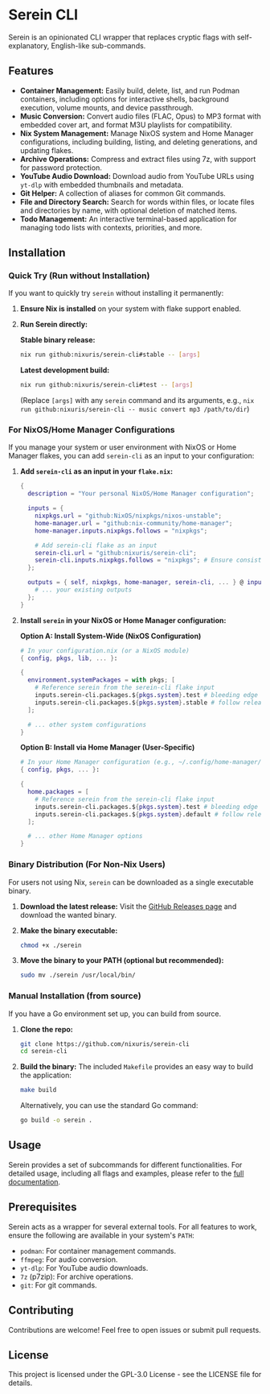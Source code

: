 # Serein CLI

Serein is an opinionated CLI wrapper that replaces cryptic flags with self-explanatory, English-like sub-commands.

## Features

*   **Container Management:** Easily build, delete, list, and run Podman containers, including options for interactive shells, background execution, volume mounts, and device passthrough.
*   **Music Conversion:** Convert audio files (FLAC, Opus) to MP3 format with embedded cover art, and format M3U playlists for compatibility.
*   **Nix System Management:** Manage NixOS system and Home Manager configurations, including building, listing, and deleting generations, and updating flakes.
*   **Archive Operations:** Compress and extract files using 7z, with support for password protection.
*   **YouTube Audio Download:** Download audio from YouTube URLs using `yt-dlp` with embedded thumbnails and metadata.
*   **Git Helper:** A collection of aliases for common Git commands.
*   **File and Directory Search:** Search for words within files, or locate files and directories by name, with optional deletion of matched items.
*   **Todo Management:** An interactive terminal-based application for managing todo lists with contexts, priorities, and more.

## Installation

### Quick Try (Run without Installation)

If you want to quickly try `serein` without installing it permanently:

1.  **Ensure Nix is installed** on your system with flake support enabled.
2.  **Run Serein directly:**

    **Stable binary release:**
    ```bash
    nix run github:nixuris/serein-cli#stable -- [args]
    ```
    **Latest development build:**
    ```bash
    nix run github:nixuris/serein-cli#test -- [args]
    ```
    (Replace `[args]` with any `serein` command and its arguments, e.g., `nix run github:nixuris/serein-cli -- music convert mp3 /path/to/dir`)

### For NixOS/Home Manager Configurations

If you manage your system or user environment with NixOS or Home Manager flakes, you can add `serein-cli` as an input to your configuration:

1.  **Add `serein-cli` as an input in your `flake.nix`:**

    ```nix
    {
      description = "Your personal NixOS/Home Manager configuration";

      inputs = {
        nixpkgs.url = "github:NixOS/nixpkgs/nixos-unstable";
        home-manager.url = "github:nix-community/home-manager";
        home-manager.inputs.nixpkgs.follows = "nixpkgs";

        # Add serein-cli flake as an input
        serein-cli.url = "github:nixuris/serein-cli";
        serein-cli.inputs.nixpkgs.follows = "nixpkgs"; # Ensure consistent nixpkgs
      };

      outputs = { self, nixpkgs, home-manager, serein-cli, ... } @ inputs: {
        # ... your existing outputs
      };
    }
    ```

2.  **Install `serein` in your NixOS or Home Manager configuration:**

    **Option A: Install System-Wide (NixOS Configuration)**

    ```nix
    # In your configuration.nix (or a NixOS module)
    { config, pkgs, lib, ... }:

    {
      environment.systemPackages = with pkgs; [
        # Reference serein from the serein-cli flake input
        inputs.serein-cli.packages.${pkgs.system}.test # bleeding edge
        inputs.serein-cli.packages.${pkgs.system}.stable # follow release
      ];

      # ... other system configurations
    }
    ```

    **Option B: Install via Home Manager (User-Specific)**

    ```nix
    # In your Home Manager configuration (e.g., ~/.config/home-manager/home.nix)
    { config, pkgs, ... }:

    {
      home.packages = [
        # Reference serein from the serein-cli flake input
        inputs.serein-cli.packages.${pkgs.system}.test # bleeding edge
        inputs.serein-cli.packages.${pkgs.system}.default # follow release
      ];

      # ... other Home Manager options
    }
    ```

### Binary Distribution (For Non-Nix Users)

For users not using Nix, `serein` can be downloaded as a single executable binary.

1.  **Download the latest release:**
    Visit the [GitHub Releases page](https://github.com/nixuris/serein-cli/releases) and download the wanted binary.

2.  **Make the binary executable:**
    ```bash
    chmod +x ./serein
    ```

3.  **Move the binary to your PATH (optional but recommended):**
    ```bash
    sudo mv ./serein /usr/local/bin/
    ```

### Manual Installation (from source)

If you have a Go environment set up, you can build from source.

1.  **Clone the repo:**
    ```bash
    git clone https://github.com/nixuris/serein-cli
    cd serein-cli
    ```

2.  **Build the binary:**
    The included `Makefile` provides an easy way to build the application:
    ```bash
    make build
    ```
    Alternatively, you can use the standard Go command:
    ```bash
    go build -o serein .
    ```

## Usage

Serein provides a set of subcommands for different functionalities. For detailed usage, including all flags and examples, please refer to the [full documentation](docs/docs.md).

## Prerequisites

Serein acts as a wrapper for several external tools. For all features to work, ensure the following are available in your system's `PATH`:

*   `podman`: For container management commands.
*   `ffmpeg`: For audio conversion.
*   `yt-dlp`: For YouTube audio downloads.
*   `7z` (p7zip): For archive operations.
*   `git`: For git commands.

## Contributing

Contributions are welcome! Feel free to open issues or submit pull requests.

## License

This project is licensed under the GPL-3.0 License - see the LICENSE file for details.
